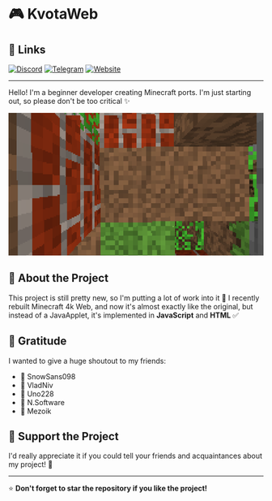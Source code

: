 # 🎮 KvotaWeb

## 🔗 Links

[![Discord](https://img.shields.io/badge/Discord-Server-5865F2?style=for-the-badge&logo=discord)](https://discord.gg/2tneAE4J)
[![Telegram](https://img.shields.io/badge/Telegram-Channel-26A5E4?style=for-the-badge&logo=telegram)](https://t.me/KvotaWeb)
[![Website](https://img.shields.io/badge/Website-Page-FF7139?style=for-the-badge&logo=firefoxbrowser)](http://art1kdev.github.io/MSESite/)

---

Hello! I'm a beginner developer creating Minecraft ports. I'm just starting out, so please don't be too critical ✨

![Project Preview](https://github.com/Artik9nx/KvotaWeb/blob/main/Res/Screenshot.png)

## 🚀 About the Project

This project is still pretty new, so I'm putting a lot of work into it 💪 I recently rebuilt Minecraft 4k Web, and now it's almost exactly like the original, but instead of a JavaApplet, it's implemented in **JavaScript** and **HTML** ✅

## 🙏 Gratitude

I wanted to give a huge shoutout to my friends:

- 🎯 SnowSans098
- 🎯 VladNiv
- 🎯 Uno228  
- 🎯 N.Software
- 🎯 Mezoik

## 💫 Support the Project

I'd really appreciate it if you could tell your friends and acquaintances about my project! 📣

---

⭐ **Don't forget to star the repository if you like the project!**
